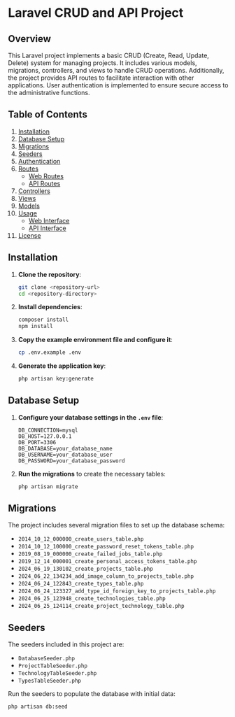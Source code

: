 # Laravel CRUD and API Project

## Overview

This Laravel project implements a basic CRUD (Create, Read, Update, Delete) system for managing projects. It includes various models, migrations, controllers, and views to handle CRUD operations. Additionally, the project provides API routes to facilitate interaction with other applications. User authentication is implemented to ensure secure access to the administrative functions.

## Table of Contents

1. [Installation](#installation)
2. [Database Setup](#database-setup)
3. [Migrations](#migrations)
4. [Seeders](#seeders)
5. [Authentication](#authentication)
6. [Routes](#routes)
   - [Web Routes](#web-routes)
   - [API Routes](#api-routes)
7. [Controllers](#controllers)
8. [Views](#views)
9. [Models](#models)
10. [Usage](#usage)
    - [Web Interface](#web-interface)
    - [API Interface](#api-interface)
11. [License](#license)

## Installation

1. **Clone the repository**:
    ```bash
    git clone <repository-url>
    cd <repository-directory>
    ```

2. **Install dependencies**:
    ```bash
    composer install
    npm install
    ```

3. **Copy the example environment file and configure it**:
    ```bash
    cp .env.example .env
    ```

4. **Generate the application key**:
    ```bash
    php artisan key:generate
    ```

## Database Setup

1. **Configure your database settings in the `.env` file**:
    ```plaintext
    DB_CONNECTION=mysql
    DB_HOST=127.0.0.1
    DB_PORT=3306
    DB_DATABASE=your_database_name
    DB_USERNAME=your_database_user
    DB_PASSWORD=your_database_password
    ```

2. **Run the migrations** to create the necessary tables:
    ```bash
    php artisan migrate
    ```

## Migrations

The project includes several migration files to set up the database schema:

- `2014_10_12_000000_create_users_table.php`
- `2014_10_12_100000_create_password_reset_tokens_table.php`
- `2019_08_19_000000_create_failed_jobs_table.php`
- `2019_12_14_000001_create_personal_access_tokens_table.php`
- `2024_06_19_130102_create_projects_table.php`
- `2024_06_22_134234_add_image_column_to_projects_table.php`
- `2024_06_24_122843_create_types_table.php`
- `2024_06_24_123327_add_type_id_foreign_key_to_projects_table.php`
- `2024_06_25_123948_create_technologies_table.php`
- `2024_06_25_124114_create_project_technology_table.php`

## Seeders

The seeders included in this project are:

- `DatabaseSeeder.php`
- `ProjectTableSeeder.php`
- `TechnologyTableSeeder.php`
- `TypesTableSeeder.php`

Run the seeders to populate the database with initial data:
```bash
php artisan db:seed
